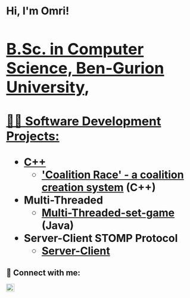 <h1>Hi, I'm Omri! <br/><a href="https://github.com/joshmadakor1"><h2>B.Sc. in Computer Science, Ben-Gurion University</a>, <a href="www.linkedin.com/in/omrihadad"> </h2>

<h3>👨‍💻 Software Development Projects:</h3>

- <b>C++</b>
  - ['Coalition Race' - a coalition creation system](https://github.com/omrihadad41098/MemoryManagement) <b>(C++)</b>
- <b>Multi-Threaded</b>
  - [Multi-Threaded-set-game](https://github.com/omrihadad41098/ConcurrentProgramming_) <b>(Java)</b>
- <b>Server-Client STOMP Protocol </b>
  - [Server-Client](https://github.com/omrihadad41098/ServerClient)
  

<h2> 🤳 Connect with me:</h2>


[<img align="left" alt="JoshMadakor | LinkedIn" width="22px" src="https://cdn.jsdelivr.net/npm/simple-icons@v3/icons/linkedin.svg" />][linkedin]



[linkedin]: https://www.linkedin.com/in/omrihadad

